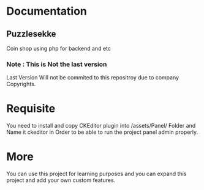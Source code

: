 # Documentation

## Puzzlesekke

Coin shop using php for backend and etc

### Note : This is Not the last version 
Last Version Will not be commited to this repositroy due to company Copyrights.

# Requisite
You need to install and copy CKEditor plugin into /assets/Panel/ Folder and Name it ckeditor 
in Order to be able to run the project panel admin properly.

# More

You can use this project for learning purposes and you can expand this project and add your own custom features.
